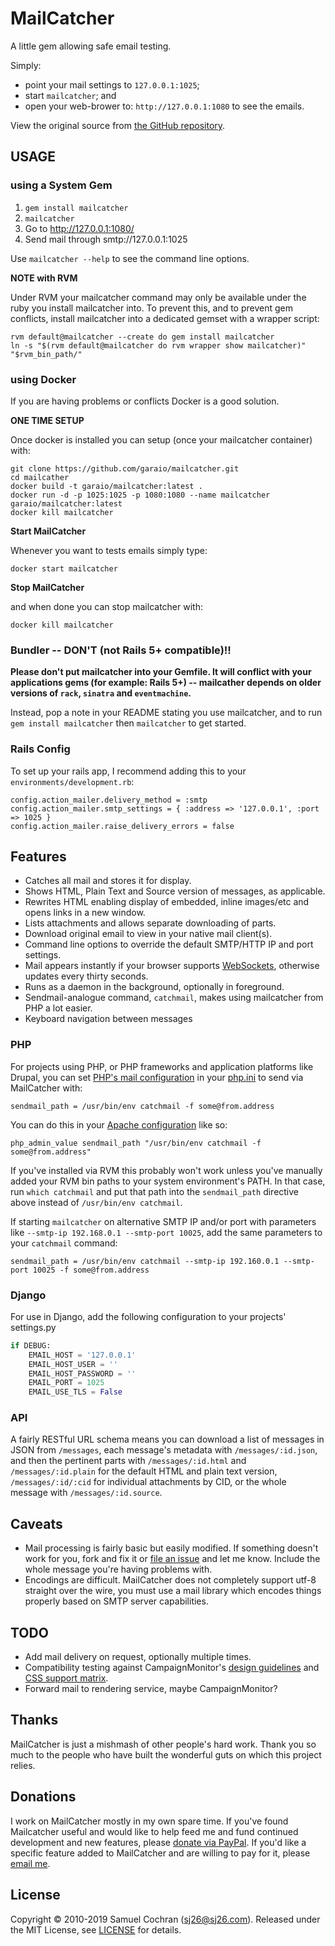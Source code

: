 # MailCatcher

A little gem allowing safe email testing.

Simply:
* point your mail settings to `127.0.0.1:1025`;
* start `mailcatcher`; and
* open your web-brower to: `http://127.0.0.1:1080` to see the emails.

View the original source from [the GitHub repository][mailcatcher-github].

## USAGE

### using a System Gem

1. `gem install mailcatcher`
2. `mailcatcher`
3. Go to http://127.0.0.1:1080/
4. Send mail through smtp://127.0.0.1:1025

Use `mailcatcher --help` to see the command line options.

**NOTE with RVM**

Under RVM your mailcatcher command may only be available under the ruby you install mailcatcher into. To prevent this, and to prevent gem conflicts, install mailcatcher into a dedicated gemset with a wrapper script:

    rvm default@mailcatcher --create do gem install mailcatcher
    ln -s "$(rvm default@mailcatcher do rvm wrapper show mailcatcher)" "$rvm_bin_path/"

### using Docker

If you are having problems or conflicts Docker is a good solution.

**ONE TIME SETUP**

Once docker is installed you can setup (once your mailcatcher container) with:

```
git clone https://github.com/garaio/mailcatcher.git
cd mailcather
docker build -t garaio/mailcatcher:latest .
docker run -d -p 1025:1025 -p 1080:1080 --name mailcatcher garaio/mailcatcher:latest
docker kill mailcatcher
```

**Start MailCatcher**

Whenever you want to tests emails simply type:

```
docker start mailcatcher
```

**Stop MailCatcher**

and when done you can stop mailcatcher with:
```
docker kill mailcatcher
```

### Bundler -- DON'T (not Rails 5+ compatible)!!

**Please don't put mailcatcher into your Gemfile. It will conflict with your applications gems (for example: Rails 5+) -- mailcather depends on older versions of `rack`, `sinatra` and `eventmachine`.**

Instead, pop a note in your README stating you use mailcatcher, and to run `gem install mailcatcher` then `mailcatcher` to get started.


### Rails Config

To set up your rails app, I recommend adding this to your `environments/development.rb`:

    config.action_mailer.delivery_method = :smtp
    config.action_mailer.smtp_settings = { :address => '127.0.0.1', :port => 1025 }
    config.action_mailer.raise_delivery_errors = false

## Features

* Catches all mail and stores it for display.
* Shows HTML, Plain Text and Source version of messages, as applicable.
* Rewrites HTML enabling display of embedded, inline images/etc and opens links in a new window.
* Lists attachments and allows separate downloading of parts.
* Download original email to view in your native mail client(s).
* Command line options to override the default SMTP/HTTP IP and port settings.
* Mail appears instantly if your browser supports [WebSockets][websockets], otherwise updates every thirty seconds.
* Runs as a daemon in the background, optionally in foreground.
* Sendmail-analogue command, `catchmail`, makes using mailcatcher from PHP a lot easier.
* Keyboard navigation between messages


### PHP

For projects using PHP, or PHP frameworks and application platforms like Drupal, you can set [PHP's mail configuration](http://www.php.net/manual/en/mail.configuration.php) in your [php.ini](http://www.php.net/manual/en/configuration.file.php) to send via MailCatcher with:

    sendmail_path = /usr/bin/env catchmail -f some@from.address

You can do this in your [Apache configuration](http://php.net/manual/en/configuration.changes.php) like so:

    php_admin_value sendmail_path "/usr/bin/env catchmail -f some@from.address"

If you've installed via RVM this probably won't work unless you've manually added your RVM bin paths to your system environment's PATH. In that case, run `which catchmail` and put that path into the `sendmail_path` directive above instead of `/usr/bin/env catchmail`.

If starting `mailcatcher` on alternative SMTP IP and/or port with parameters like `--smtp-ip 192.168.0.1 --smtp-port 10025`, add the same parameters to your `catchmail` command:

    sendmail_path = /usr/bin/env catchmail --smtp-ip 192.160.0.1 --smtp-port 10025 -f some@from.address

### Django

For use in Django, add the following configuration to your projects' settings.py

```python
if DEBUG:
    EMAIL_HOST = '127.0.0.1'
    EMAIL_HOST_USER = ''
    EMAIL_HOST_PASSWORD = ''
    EMAIL_PORT = 1025
    EMAIL_USE_TLS = False
```

### API

A fairly RESTful URL schema means you can download a list of messages in JSON from `/messages`, each message's metadata with `/messages/:id.json`, and then the pertinent parts with `/messages/:id.html` and `/messages/:id.plain` for the default HTML and plain text version, `/messages/:id/:cid` for individual attachments by CID, or the whole message with `/messages/:id.source`.

## Caveats

* Mail processing is fairly basic but easily modified. If something doesn't work for you, fork and fix it or [file an issue][mailcatcher-issues] and let me know. Include the whole message you're having problems with.
* Encodings are difficult. MailCatcher does not completely support utf-8 straight over the wire, you must use a mail library which encodes things properly based on SMTP server capabilities.

## TODO

* Add mail delivery on request, optionally multiple times.
* Compatibility testing against CampaignMonitor's [design guidelines](http://www.campaignmonitor.com/design-guidelines/) and [CSS support matrix](http://www.campaignmonitor.com/css/).
* Forward mail to rendering service, maybe CampaignMonitor?

## Thanks

MailCatcher is just a mishmash of other people's hard work. Thank you so much to the people who have built the wonderful guts on which this project relies.

## Donations

I work on MailCatcher mostly in my own spare time. If you've found Mailcatcher useful and would like to help feed me and fund continued development and new features, please [donate via PayPal][donate]. If you'd like a specific feature added to MailCatcher and are willing to pay for it, please [email me](mailto:sj26@sj26.com).

## License

Copyright © 2010-2019 Samuel Cochran (sj26@sj26.com). Released under the MIT License, see [LICENSE][license] for details.

  [donate]: https://www.paypal.com/cgi-bin/webscr?cmd=_s-xclick&hosted_button_id=522WUPLRWUSKE
  [license]: https://github.com/sj26/mailcatcher/blob/master/LICENSE
  [mailcatcher-github]: https://github.com/sj26/mailcatcher
  [mailcatcher-issues]: https://github.com/sj26/mailcatcher/issues
  [websockets]: http://www.whatwg.org/specs/web-socket-protocol/
